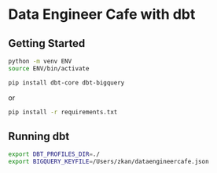 # Data Engineer Cafe with dbt

## Getting Started

```sh
python -m venv ENV
source ENV/bin/activate
```

```sh
pip install dbt-core dbt-bigquery
```

or

```sh
pip install -r requirements.txt
```

## Running dbt

```sh
export DBT_PROFILES_DIR=./
export BIGQUERY_KEYFILE=/Users/zkan/dataengineercafe.json
```
